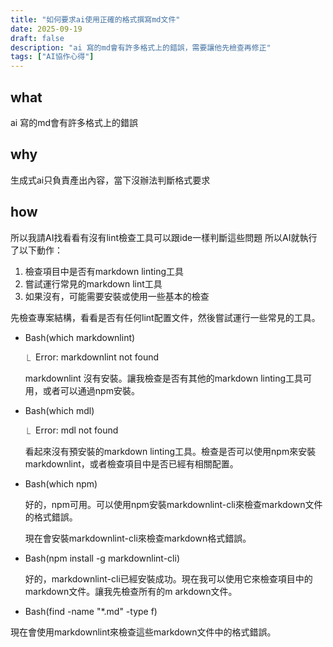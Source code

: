 ```yaml
---
title: "如何要求ai使用正確的格式撰寫md文件"
date: 2025-09-19
draft: false
description: "ai 寫的md會有許多格式上的錯誤，需要讓他先檢查再修正"
tags: ["AI協作心得"]
---
```


## what

ai 寫的md會有許多格式上的錯誤

## why

生成式ai只負責產出內容，當下沒辦法判斷格式要求

## how

所以我請AI找看看有沒有lint檢查工具可以跟ide一樣判斷這些問題
所以AI就執行了以下動作：

  1. 檢查項目中是否有markdown linting工具
  2. 嘗試運行常見的markdown lint工具
  3. 如果沒有，可能需要安裝或使用一些基本的檢查

  先檢查專案結構，看看是否有任何lint配置文件，然後嘗試運行一些常見的工具。

- Bash(which markdownlint)

  ⎿  Error: markdownlint not found

  markdownlint 沒有安裝。讓我檢查是否有其他的markdown linting工具可用，或者可以通過npm安裝。

- Bash(which mdl)

  ⎿  Error: mdl not found

  看起來沒有預安裝的markdown
  linting工具。檢查是否可以使用npm來安裝markdownlint，或者檢查項目中是否已經有相關配置。

- Bash(which npm)

  好的，npm可用。可以使用npm安裝markdownlint-cli來檢查markdown文件的格式錯誤。

  現在會安裝markdownlint-cli來檢查markdown格式錯誤。

- Bash(npm install -g markdownlint-cli)

  好的，markdownlint-cli已經安裝成功。現在我可以使用它來檢查項目中的markdown文件。讓我先檢查所有的m
  arkdown文件。

- Bash(find  -name "*.md" -type f)

現在會使用markdownlint來檢查這些markdown文件中的格式錯誤。

